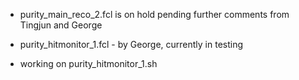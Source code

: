 * purity_main_reco_2.fcl is on hold pending further comments from Tingjun and George

* purity_hitmonitor_1.fcl - by George, currently in testing

* working on purity_hitmonitor_1.sh
